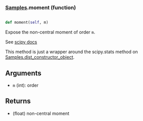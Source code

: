 ### [Samples](Samples.md).moment (function)


```py

def moment(self, m)

```



Expose the non-central moment of order `m`.

See [scipy docs](https://docs.scipy.org/doc/scipy/reference/generated/scipy.stats.rv_continuous.moment.html)

This method is just a wrapper around the scipy.stats method on
[Samples.dist_constructor_object](Samples.dist_constructor_object.md).

Arguments
----------
* `m` (int): order

Returns
---------
* (float) non-central moment

